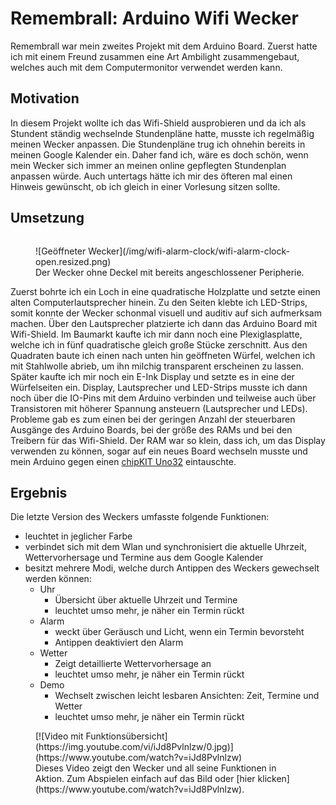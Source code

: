 # Remembrall: Arduino Wifi Wecker

Remembrall war mein zweites Projekt mit dem Arduino Board. Zuerst hatte ich mit einem Freund zusammen eine Art Ambilight zusammengebaut, welches auch mit dem Computermonitor verwendet werden kann.

## Motivation

In diesem Projekt wollte ich das Wifi-Shield ausprobieren und da ich als Stundent ständig wechselnde Stundenpläne hatte, musste ich regelmäßig meinen Wecker anpassen. Die Stundenpläne trug ich ohnehin bereits in meinen Google Kalender ein. Daher fand ich, wäre es doch schön, wenn mein Wecker sich immer an meinen online gepflegten Stundenplan anpassen würde. Auch untertags hätte ich mir des öfteren mal einen Hinweis gewünscht, ob ich gleich in einer Vorlesung sitzen sollte.

## Umsetzung

<figure style="max-width:480px;float:left;margin-right:2em">
![Geöffneter Wecker](/img/wifi-alarm-clock/wifi-alarm-clock-open.resized.png)
<figcaption>Der Wecker ohne Deckel mit bereits angeschlossener Peripherie.</figcaption>
</figure>

Zuerst bohrte ich ein Loch in eine quadratische Holzplatte und setzte einen alten Computerlautsprecher hinein. Zu den Seiten klebte ich LED-Strips, somit konnte der Wecker schonmal visuell und auditiv auf sich aufmerksam machen. Über den Lautsprecher platzierte ich dann das Arduino Board mit Wifi-Shield. Im Baumarkt kaufte ich mir dann noch eine Plexiglasplatte, welche ich in fünf quadratische gleich große Stücke zerschnitt. Aus den Quadraten baute ich einen nach unten hin geöffneten Würfel, welchen ich mit Stahlwolle abrieb, um ihn milchig transparent erscheinen zu lassen. Später kaufte ich mir noch ein E-Ink Display und setzte es in eine der Würfelseiten ein. Display, Lautsprecher und LED-Strips musste ich dann noch über die IO-Pins mit dem Arduino verbinden und teilweise auch über Transistoren mit höherer Spannung ansteuern (Lautsprecher und LEDs). Probleme gab es zum einen bei der geringen Anzahl der steuerbaren Ausgänge des Arduino Boards, bei der größe des RAMs und bei den Treibern für das Wifi-Shield. Der RAM war so klein, dass ich, um das Display verwenden zu können, sogar auf ein neues Board wechseln musste und mein Arduino gegen einen [chipKIT Uno32](http://chipkit.net/wpcproduct/chipkit-uno32/) eintauschte.

## Ergebnis

Die letzte Version des Weckers umfasste folgende Funktionen:
- leuchtet in jeglicher Farbe
- verbindet sich mit dem Wlan und synchronisiert die aktuelle Uhrzeit, Wettervorhersage und Termine aus dem Google Kalender
- besitzt mehrere Modi, welche durch Antippen des Weckers gewechselt werden können:
    - Uhr
        - Übersicht über aktuelle Uhrzeit und Termine
        - leuchtet umso mehr, je näher ein Termin rückt
    - Alarm
        - weckt über Geräusch und Licht, wenn ein Termin bevorsteht
        - Antippen deaktiviert den Alarm
    - Wetter
        - Zeigt detaillierte Wettervorhersage an
        - leuchtet umso mehr, je näher ein Termin rückt
    - Demo
        - Wechselt zwischen leicht lesbaren Ansichten: Zeit, Termine und Wetter
        - leuchtet umso mehr, je näher ein Termin rückt

<figure style="max-width:480px">
[![Video mit Funktionsübersicht](https://img.youtube.com/vi/iJd8Pvlnlzw/0.jpg)](https://www.youtube.com/watch?v=iJd8Pvlnlzw)
<figcaption>Dieses Video zeigt den Wecker und all seine Funktionen in Aktion. Zum Abspielen einfach auf das Bild oder [hier klicken](https://www.youtube.com/watch?v=iJd8Pvlnlzw).</figcaption>
</figure>
